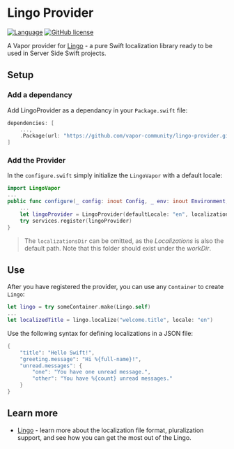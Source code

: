 # Lingo Provider

[![Language](https://img.shields.io/badge/Swift-4-brightgreen.svg)](http://swift.org)
[![GitHub license](https://img.shields.io/badge/license-MIT-blue.svg)](https://raw.githubusercontent.com/vapor-community/markdown-provider/master/LICENSE)

A Vapor provider for [Lingo](https://github.com/miroslavkovac/Lingo) - a pure Swift localization library ready to be used in Server Side Swift projects.

## Setup 

### Add a dependancy

Add LingoProvider as a dependancy in your `Package.swift` file:

```swift
dependencies: [
	...,
	.Package(url: "https://github.com/vapor-community/lingo-provider.git", majorVersion: 3)]
]
```

### Add the Provider

In the `configure.swift` simply initialize the `LingoVapor` with a default locale:

```swift
import LingoVapor
...
public func configure(_ config: inout Config, _ env: inout Environment, _ services: inout Services) throws {
	...
	let lingoProvider = LingoProvider(defaultLocale: "en", localizationsDir: "Localizations")
	try services.register(lingoProvider)
}
```

> The `localizationsDir` can be omitted, as the _Localizations_ is also the default path. Note that this folder should exist under the _workDir_.

## Use

After you have registered the provider, you can use any `Container` to create `Lingo`:

```swift
let lingo = try someContainer.make(Lingo.self)
...
let localizedTitle = lingo.localize("welcome.title", locale: "en")
```

Use the following syntax for defining localizations in a JSON file:

```swift
{
	"title": "Hello Swift!",
	"greeting.message": "Hi %{full-name}!",
	"unread.messages": {
		"one": "You have one unread message.",
		"other": "You have %{count} unread messages."
	}
}
```

## Learn more

- [Lingo](https://github.com/miroslavkovac/Lingo) - learn more about the localization file format, pluralization support, and see how you can get the most out of the Lingo.
